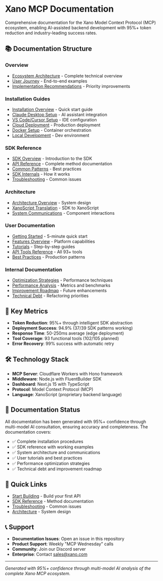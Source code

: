 # Xano MCP Documentation

Comprehensive documentation for the Xano Model Context Protocol (MCP) ecosystem, enabling AI-assisted backend development with 95%+ token reduction and industry-leading success rates.

## 📚 Documentation Structure

### Overview
- [Ecosystem Architecture](overview/XANO_MCP_ECOSYSTEM_ARCHITECTURE.md) - Complete technical overview
- [User Journey](overview/USER_JOURNEY_COMPLETE.md) - End-to-end examples
- [Implementation Recommendations](overview/IMPLEMENTATION_RECOMMENDATIONS.md) - Priority improvements

### Installation Guides
- [Installation Overview](installation/README.md) - Quick start guide
- [Claude Desktop Setup](installation/installation-claude-desktop.md) - AI assistant integration
- [VS Code/Cursor Setup](installation/installation-vscode.md) - IDE configuration
- [Cloud Deployment](installation/installation-cloud.md) - Production deployment
- [Docker Setup](installation/installation-docker.md) - Container orchestration
- [Local Development](installation/installation-development.md) - Dev environment

### SDK Reference
- [SDK Overview](sdk-reference/sdk-overview.md) - Introduction to the SDK
- [API Reference](sdk-reference/sdk-api-reference.md) - Complete method documentation
- [Common Patterns](sdk-reference/sdk-patterns.md) - Best practices
- [SDK Internals](sdk-reference/sdk-internals.md) - How it works
- [Troubleshooting](sdk-reference/sdk-troubleshooting.md) - Common issues

### Architecture
- [Architecture Overview](architecture/architecture-overview.md) - System design
- [XanoScript Translation](architecture/xanoscript-translation.md) - SDK to XanoScript
- [System Communications](architecture/system-communications.md) - Component interactions

### User Documentation
- [Getting Started](tutorials/getting-started.md) - 5-minute quick start
- [Features Overview](tutorials/features-overview.md) - Platform capabilities
- [Tutorials](tutorials/tutorials-index.md) - Step-by-step guides
- [API Tools Reference](tutorials/api-tools-reference.md) - All 93+ tools
- [Best Practices](tutorials/best-practices.md) - Production patterns

### Internal Documentation
- [Optimization Strategies](internal/optimization-strategies.md) - Performance techniques
- [Performance Analysis](internal/performance-analysis.md) - Metrics and benchmarks
- [Improvement Roadmap](internal/improvement-roadmap.md) - Future enhancements
- [Technical Debt](internal/technical-debt.md) - Refactoring priorities

## 🚀 Key Metrics

- **Token Reduction**: 95%+ through intelligent SDK abstraction
- **Deployment Success**: 94.9% (37/39 SDK patterns working)
- **Response Time**: 50-250ms average (edge deployment)
- **Tool Coverage**: 93 functional tools (102/105 planned)
- **Error Recovery**: 99% success with automatic retry

## 🛠️ Technology Stack

- **MCP Server**: Cloudflare Workers with Hono framework
- **Middleware**: Node.js with FluentBuilder SDK
- **Dashboard**: Next.js 15 with TypeScript
- **Protocol**: Model Context Protocol (MCP)
- **Language**: XanoScript (proprietary backend language)

## 📝 Documentation Status

All documentation has been generated with 95%+ confidence through multi-model AI consultation, ensuring accuracy and completeness. The documentation covers:

- ✅ Complete installation procedures
- ✅ SDK reference with working examples
- ✅ System architecture and communications
- ✅ User tutorials and best practices
- ✅ Performance optimization strategies
- ✅ Technical debt and improvement roadmap

## 🔗 Quick Links

- [Start Building](tutorials/getting-started.md) - Build your first API
- [SDK Reference](sdk-reference/sdk-api-reference.md) - Method documentation
- [Troubleshooting](tutorials/troubleshooting-guide.md) - Common issues
- [Architecture](architecture/architecture-overview.md) - System design

## 📞 Support

- **Documentation Issues**: Open an issue in this repository
- **Product Support**: Weekly "MCP Wednesday" calls
- **Community**: Join our Discord server
- **Enterprise**: Contact sales@xano.com

---

*Generated with 95%+ confidence through multi-model AI analysis of the complete Xano MCP ecosystem.*